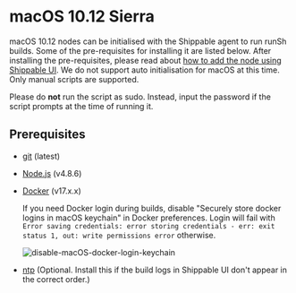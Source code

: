 # macOS 10.12 Sierra

macOS 10.12 nodes can be initialised with the Shippable agent to run runSh builds. Some of the pre-requisites for installing it are listed below. After installing the pre-requisites, please read about [how to add the node using Shippable UI](http://docs.shippable.com/platform/tutorial/runtime/custom-nodes/). We do not support auto initialisation for macOS at this time. Only manual scripts are supported.

Please do **not** run the script as sudo. Instead, input the password if the script prompts at the time of running it.

## Prerequisites
- [git](https://git-scm.com/download/mac) (latest)
- [Node.js](https://nodejs.org/en/download/) (v4.8.6)
- [Docker](https://docs.docker.com/docker-for-mac/install/) (v17.x.x)

  If you need Docker login during builds, disable "Securely store docker logins in macOS keychain" in Docker preferences. Login will fail with `Error saving credentials: error storing credentials - err: exit status 1, out: write permissions error` otherwise.
  
  ![disable-macOS-docker-login-keychain](https://user-images.githubusercontent.com/40004/33305360-d3e8cf28-d433-11e7-9b37-d29ab142ddd9.png)

- [ntp](http://www.ntp.org/) (Optional. Install this if the build logs in Shippable UI don't appear in the correct order.)
